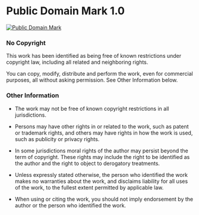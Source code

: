 # Public Domain Mark 1.0

<p xmlns:dct="http://purl.org/dc/terms/">
<a rel="license" href="http://creativecommons.org/publicdomain/mark/1.0/">
<img src="http://i.creativecommons.org/p/mark/1.0/88x31.png"
     style="border-style: none;" alt="Public Domain Mark" />
</a>

### No Copyright

This work has been identified as being free of known restrictions under copyright law, including all related and neighboring rights.

You can copy, modify, distribute and perform the work, even for commercial purposes, all without asking permission. See Other Information below.

### Other Information

- The work may not be free of known copyright restrictions in all jurisdictions.

- Persons may have other rights in or related to the work, such as patent or trademark rights, and others may have rights in how the work is used, such as publicity or privacy rights.

- In some jurisdictions moral rights of the author may persist beyond the term of copyright. These rights may include the right to be identified as the author and the right to object to derogatory treatments.

- Unless expressly stated otherwise, the person who identified the work makes no warranties about the work, and disclaims liability for all uses of the work, to the fullest extent permitted by applicable law.

- When using or citing the work, you should not imply endorsement by the author or the person who identified the work.
